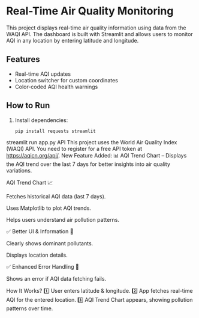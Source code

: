 # Real-Time Air Quality Monitoring

This project displays real-time air quality information using data from the WAQI API. The dashboard is built with Streamlit and allows users to monitor AQI in any location by entering latitude and longitude.

## Features
- Real-time AQI updates
- Location switcher for custom coordinates
- Color-coded AQI health warnings

## How to Run
1. Install dependencies:
   ```bash
   pip install requests streamlit
streamlit run app.py
API
This project uses the World Air Quality Index (WAQI) API. You need to register for a free API token at https://aqicn.org/api/.
New Feature Added:
📊 AQI Trend Chart – Displays the AQI trend over the last 7 days for better insights into air quality variations.


 AQI Trend Chart 📈

Fetches historical AQI data (last 7 days).

Uses Matplotlib to plot AQI trends.

Helps users understand air pollution patterns.

✅ Better UI & Information 🎨

Clearly shows dominant pollutants.

Displays location details.

✅ Enhanced Error Handling 🚨

Shows an error if AQI data fetching fails.




How It Works?
1️⃣ User enters latitude & longitude.
2️⃣ App fetches real-time AQI for the entered location.
3️⃣ AQI Trend Chart appears, showing pollution patterns over time.
